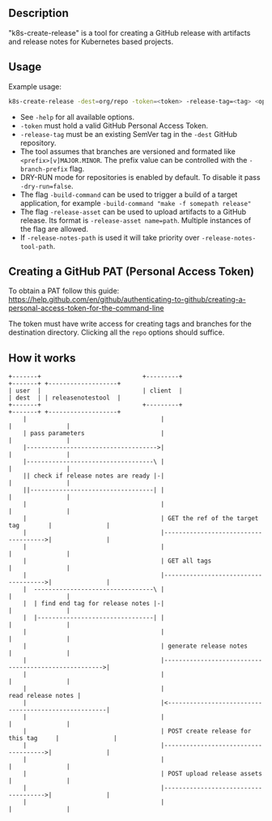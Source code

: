 ## Description

"k8s-create-release" is a tool for creating a GitHub release
with artifacts and release notes for Kubernetes based projects.

## Usage

Example usage:

```bash
k8s-create-release -dest=org/repo -token=<token> -release-tag=<tag> <options>
```

- See `-help` for all available options.
- `-token` must hold a valid GitHub Personal Access Token.
- `-release-tag` must be an existing SemVer tag in the `-dest` GitHub repository.
- The tool assumes that branches are versioned and formated like `<prefix>[v]MAJOR.MINOR`.
The prefix value can be controlled with the `-branch-prefix` flag.
- DRY-RUN mode for repositories is enabled by default. To disable it pass `-dry-run=false`.
- The flag `-build-command` can be used to trigger a build of a target application,
for example `-build-command "make -f somepath release"`
- The flag `-release-asset` can be used to upload artifacts to a GitHub release.
Its format is `-release-asset name=path`. Multiple instances of the flag are allowed.
- If `-release-notes-path` is used it will take priority over `-release-notes-tool-path`.

## Creating a GitHub PAT (Personal Access Token)

To obtain a PAT follow this guide:
https://help.github.com/en/github/authenticating-to-github/creating-a-personal-access-token-for-the-command-line

The token must have write access for creating tags and branches for the destination directory.
Clicking all the `repo` options should suffice.

## How it works

<!--
https://textart.io/sequence

user->client: pass parameters
note left of client: check if release notes are ready
client->dest: GET the ref of the target tag
client->dest: GET all tags
note left of client: find end tag for release notes
client->releasenotestool: generate release notes
releasenotestool->client: read release notes
client->dest: POST create release for this tag
client->dest: POST upload release assets
-->

```
+-------+                            +---------+                             +-------+ +-------------------+
| user  |                            | client  |                             | dest  | | releasenotestool  |
+-------+                            +---------+                             +-------+ +-------------------+
    |                                     |                                      |               |
    | pass parameters                     |                                      |               |
    |------------------------------------>|                                      |               |
    |-----------------------------------\ |                                      |               |
    || check if release notes are ready |-|                                      |               |
    ||----------------------------------| |                                      |               |
    |                                     |                                      |               |
    |                                     | GET the ref of the target tag        |               |
    |                                     |------------------------------------->|               |
    |                                     |                                      |               |
    |                                     | GET all tags                         |               |
    |                                     |------------------------------------->|               |
    |  ---------------------------------\ |                                      |               |
    |  | find end tag for release notes |-|                                      |               |
    |  |--------------------------------| |                                      |               |
    |                                     |                                      |               |
    |                                     | generate release notes               |               |
    |                                     |----------------------------------------------------->|
    |                                     |                                      |               |
    |                                     |                                   read release notes |
    |                                     |<-----------------------------------------------------|
    |                                     |                                      |               |
    |                                     | POST create release for this tag     |               |
    |                                     |------------------------------------->|               |
    |                                     |                                      |               |
    |                                     | POST upload release assets           |               |
    |                                     |------------------------------------->|               |
    |                                     |                                      |               |
```
